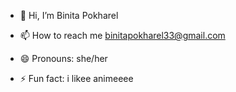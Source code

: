 - 👋 Hi, I’m Binita Pokharel
 <!--- - 👀 I’m interested in ... --->

  
  <!--- - 👀 I’m interested in ... --->
- 📫 How to reach me binitapokharel33@gmail.com
 <!--- - 👀 I’m interested in ... --->
- 😄 Pronouns: she/her
 <!--- - 👀 I’m interested in ... --->
- ⚡ Fun fact: i likee animeeee

<!---
Binitaaaaaa/Binitaaaaaa is a ✨ special ✨ repository because its `README.md` (this file) appears on your GitHub profile.
You can click the Preview link to take a look at your changes.
--->
